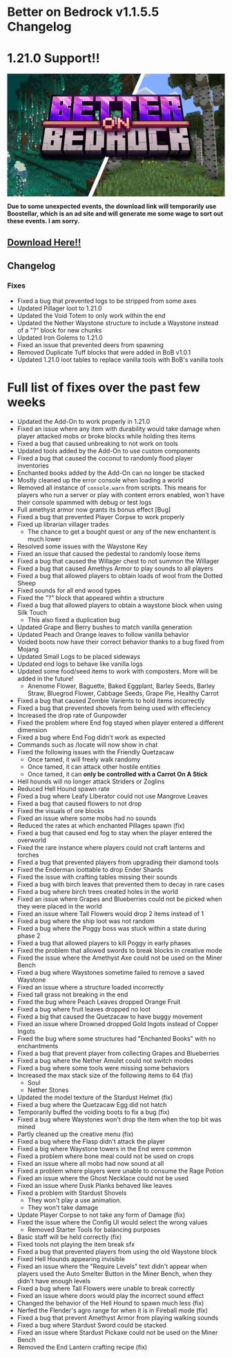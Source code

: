 # Better on Bedrock v1.1.5.5 Changelog

# 1.21.0 Support!!

<div style="display: flex; align-items: center;">
  <img src="/Main/assets/bob-rebrand.png" alt="Example Image">
</div>

**Due to some unexpected events, the download link will temporarily use Boostellar, which is an ad site and will generate me some wage to sort out these events. I am sorry.**

## [Download Here!!](https://bstlar.com/i0/better-on-bedrock)

## Changelog

### Fixes

- Fixed a bug that prevented logs to be stripped from some axes
- Updated Pillager loot to 1.21.0
- Updated the Void Totem to only work within the end
- Updated the Nether Waystone structure to include a Waystone instead of a "?" block for new chunks
- Updated Iron Golems to 1.21.0
- Fixed an issue that prevented deers from spawning
- Removed Duplicate Tuff blocks that were added in BoB v1.0.1
- Updated 1.21.0 loot tables to replace vanilla tools with BoB's vanilla tools

# Full list of fixes over the past few weeks

- Updated the Add-On to work properly in 1.21.0
- Fixed an issue where any item with durability would take damage when player attacked mobs or broke blocks while holding thes items
- Fixed a bug that caused unbreaking to not work on tools
- Updated tools added by the Add-On to use custom components
- Fixed a bug that caused the coconut to randomly flood player inventories
- Enchanted books added by the Add-On can no longer be stacked
- Mostly cleaned up the error console when loading a world
- Removed all instance of `console.warn` from scripts. This means for players who run a server or play with content errors enabled, won't have their console spammed with debug or test logs
- Full amethyst armor now grants its bonus effect [Bug]
- Fixed a bug that prevented Player Corpse to work properly
- Fixed up librarian villager trades
  - The chance to get a bought quest or any of the new enchantent is much lower
- Resolved some issues with the Waystone Key
- Fixed an issue that caused the pedestal to randomly loose items
- Fixed a bug that caused the Willager chest to not summon the Willager
- Fixed a bug that caused Amethys Armor to play sounds to all players
- Fixed a bug that allowed players to obtain loads of wool from the Dotted Sheep
- Fixed sounds for all end wood types
- Fixed the "?" block that appeared wihtin a structure
- Fixed a bug that allowed players to obtain a waystone block when using Silk Touch
  - This also fixed a duplication bug
- Updated Grape and Berry bushes to match vanilla generation
- Updated Peach and Orange leaves to follow vanilla behavior
- Voided boots now have their correct behavior thanks to a bug fixed from Mojang
- Updated Small Logs to be placed sideways
- Updated end logs to behave like vanilla logs
- Updated some food/seed items to work with composters. More will be added in the future!
  - Anenome Flower, Baguette, Baked Eggplant, Barley Seeds, Barley Straw, Bluegrod Flower, Cabbage Seeds, Grape Pie, Healthy Carrot
- Fixed a bug that caused Zombie Varients to hold items incorrectly
- Fixed a bug that prevented shovels from being used with effeciency
- Increased the drop rate of Gunpowder
- Fixed the problem where End fog stayed when player entered a different dimension
- Fixed a bug where End Fog didn't work as expected
- Commands such as /locate will now show in chat
- Fixed the following issues with the Friendly Quetzacaw
  - Once tamed, it will freely walk randomy
  - Once tamed, it can attack other hostile entities
  - Once tamed, it can **only be controlled with a Carrot On A Stick**
- Hell hounds will no longer attack Striders or Zoglins
- Reduced Hell Hound spawn rate
- Fixed a bug where Leafy Liberator could not use Mangrove Leaves
- Fixed a bug that caused flowers to not drop
- Fixed the visuals of ore blocks
- Fixed an issue where some mobs had no sounds
- Reduced the rates at which enchanted Pillages spawn (fix)
- Fixed a bug that caused end fog to stay when the player entered the overworld
- Fixed the rare instance where players could not craft lanterns and torches
- Fixed a bug that prevented players from upgrading their diamond tools
- Fixed the Enderman loottable to drop Ender Shards
- Fixed the issue with crafting tables missing their sounds
- Fixed a bug with birch leaves that prevented them to decay in rare cases
- Fixed a bug where birch trees created holes in the world
- Fixed an issue where Grapes and Blueberries could not be picked when they were placed in the world
- Fixed an issue where Tall Flowers would drop 2 items instead of 1
- Fixed a bug where the ship loot was not random
- Fixed a bug where the Poggy boss was stuck within a state during phase 2
- Fixed a bug that allowed players to kill Poggy in early phases
- Fixed the problem that allowed swords to break blocks in creative mode
- Fixed the issue where the Amethyst Axe could not be used on the Miner Bench
- Fixed a bug where Waystones sometime failed to remove a saved Waystone
- Fixed an issue where a structure loaded incorrectly
- Fixed tall grass not breaking in the end
- Fixed the bug where Peach Leaves dropped Orange Fruit
- Fixed a bug where fruit leaves dropped no loot
- Fixed a big that caused the Quetzacaw to have buggy movement
- Fixed an issue where Drowned dropped Gold Ingots instead of Copper Ingots
- Fixed the bug where some structures had "Enchanted Books" with no enchantments
- Fixed a bug that prevent player from collecting Grapes and Blueberries
- Fixed a bug where the Nether Amulet could not switch modes
- Fixed a bug where some tools were missing some behaviors
- Increased the max stack size of the following items to 64 (fix)
  - Soul
  - Nether Stones
- Updated the model texture of the Stardust Helmet (fix)
- Fixed a bug where the Quetzacaw Egg did not hatch
- Temporarily buffed the voiding boots to fix a bug (fix)
- Fixed a bug where Waystones won't drop the item when the top bit was mined
- Partly cleaned up the creative menu (fix)
- Fixed a bug where the Flasp didn't attack the player
- Fixed a big where Waystone towers in the End were common
- Fixed a problem where bone meal could not be used on crops
- Fixed an issue where all mobs had now sound at all
- Fixed a problem where players were unable to consume the Rage Potion
- Fixed an issue where the Ghost Necklace could not be used
- Fixed an issue where Dusk Planks behaved like leaves
- Fixed a problem with Stardust Shovels
  - They won't play a use animation.
  - They won't take damage
- Update Player Corpse to not take any form of Damage (fix)
- Fixed the issue where the Config UI would select the wrong values
  - Removed Starter Tools for balancing purposes
- Basic staff will be held correctly (fix)
- Fixed tools not playing the item break sfx
- Fixed a bug that prevented players from using the old Waystone block
- Fixed Hell Hounds appearing invisible
- Fixed an issue where the "Require Levels" text didn't appear when players used the Auto Smelter Button in the Miner Bench, when they didn't have enough levels
- Fixed a bug where Tall Flowers were unable to break correctly
- Fixed an issue where doors would play the incorrect sound effect
- Changed the behavior of the Hell Hound to spawn much less (fix)
- Nerfed the Flender's agro range for when it is in Fireball mode (fix)
- Fixed a bug that prevent Amethyst Armor from playing walking sounds
- Fixed a bug where Stardust Sword could be stacked
- Fixed an issue where Stardust Pickaxe could not be used on the Miner Bench
- Removed the End Lantern crafting recipe (fix)
